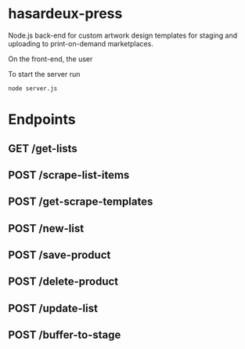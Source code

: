# hasardeux-press
Node.js back-end for custom artwork design templates for staging and uploading to print-on-demand marketplaces.

On the front-end, the user 

To start the server run
```
node server.js
```
# Endpoints
## GET /get-lists
## POST /scrape-list-items
## POST /get-scrape-templates
## POST /new-list
## POST /save-product
## POST /delete-product
## POST /update-list
## POST /buffer-to-stage
